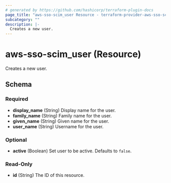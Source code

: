 ```yaml
---
# generated by https://github.com/hashicorp/terraform-plugin-docs
page_title: "aws-sso-scim_user Resource - terraform-provider-aws-sso-scim"
subcategory: ""
description: |-
  Creates a new user.
---
```


# aws-sso-scim_user (Resource)

Creates a new user.



<!-- schema generated by tfplugindocs -->
## Schema

### Required

- **display_name** (String) Display name for the user.
- **family_name** (String) Family name for the user.
- **given_name** (String) Given name for the user.
- **user_name** (String) Username for the user.

### Optional

- **active** (Boolean) Set user to be active. Defaults to `false`.

### Read-Only

- **id** (String) The ID of this resource.



